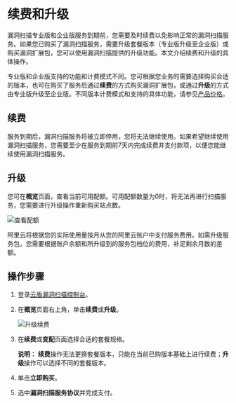 # 续费和升级

漏洞扫描专业版和企业版服务到期前，您需要及时续费以免影响正常的漏洞扫描服务。如果您已购买了漏洞扫描服务，需要升级套餐版本（专业版升级至企业版）或购买漏洞扩展包，您可以使用漏洞扫描提供的升级功能。本文介绍续费和升级的具体操作。

专业版和企业版支持的功能和计费模式不同。您可根据您业务的需要选择购买合适的版本，也可在购买了服务后通过**续费**的方式购买漏洞扩展包，或通过**升级**的方式由专业版升级至企业版。不同版本计费模式和支持的具体功能，请参见[产品价格](/intl.zh-CN/产品定价/产品价格.md)。

## 续费

服务到期后，漏洞扫描服务将被立即停用，您将无法继续使用。如果希望继续使用漏洞扫描服务，您需要至少在服务到期前7天内完成续费并支付款项，以便您能继续使用漏洞扫描服务。

## 升级

您可在**概览**页面，查看当前可用配额。可用配额数量为0时，将无法再进行扫描服务，您需要进行升级操作重新购买站点数。

![查看配额](https://static-aliyun-doc.oss-accelerate.aliyuncs.com/assets/img/zh-CN/9427769161/p13042.png)

阿里云将根据您的实际使用量按月从您的阿里云账户中支付服务费用。如需升级服务包，您需要根据账户余额和所升级到的服务包档位的费用，补足剩余月数的差额。

## 操作步骤

1.  登录[云盾漏洞扫描控制台](https://yundun.console.aliyun.com/?p=avds)。
2.  在**概览**页面右上角，单击**续费**或**升级**。

    ![升级续费](https://static-aliyun-doc.oss-accelerate.aliyuncs.com/assets/img/zh-CN/9427769161/p13044.png)

3.  在**续费**或**变配**页面选择合适的套餐规格。

    **说明：** **续费**操作无法更换套餐版本，只能在当前已购版本基础上进行续费；**升级**操作可以选择不同的套餐版本。

4.  单击**立即购买**。
5.  选中**漏洞扫描服务协议**并完成支付。

